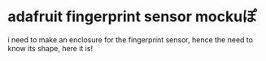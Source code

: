# adafruit fingerprint sensor mockuぽ

i need to make an enclosure for the fingerprint sensor, hence the need to know
its shape, here it is!
